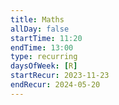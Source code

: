 ```yaml
---
title: Maths
allDay: false
startTime: 11:20
endTime: 13:00
type: recurring
daysOfWeek: [R]
startRecur: 2023-11-23
endRecur: 2024-05-20
---
```

